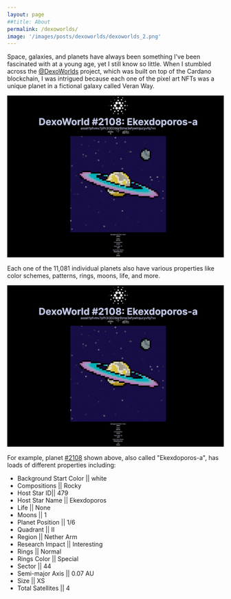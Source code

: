 ```yaml
---
layout: page
##title: About
permalink: /dexoworlds/
image: '/images/posts/dexoworlds/dexoworlds_2.png'
---
```

Space, galaxies, and planets have always been something I've been fascinated with at a young age, yet I still know so little. When I stumbled across the [@DexoWorlds](https://twitter.com/DexoWorlds) project, which was built on top of the Cardano blockchain, I was intrigued because each one of the pixel art NFTs was a unique planet in a fictional galaxy called Veran Way. 

![](/images/posts/dexoworlds/dexoworlds_3.png)

Each one of the 11,081 individual planets also have various properties like color schemes, patterns, rings, moons, life, and more. 

![](/images/posts/dexoworlds/dexoworlds_3.png)

For example, planet [#2108](https://pool.pm/862cd06c4504de6114a29e0b863751ee84ad455493d43aeeb727d896.DexoWorld2108) shown above, also called "Ekexdoporos-a", has loads of different properties including: 

- Background Start Color || white
- Compositions || Rocky 
- Host Star ID|| 479
- Host Star Name || Ekexdoporos
- Life || None
- Moons || 1
- Planet Position || 1/6
- Quadrant || II
- Region || Nether Arm
- Research Impact || Interesting
- Rings || Normal
- Rings Color || Special 
- Sector || 44
- Semi-major Axis || 0.07 AU
- Size || XS
- Total Satellites || 4
